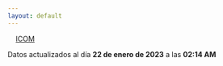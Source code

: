 ```yaml
---
layout: default
---
```

<a href="planes/ICOM/" style="padding: 1rem;">ICOM</a>
<p class_="text-center text-muted">Datos actualizados al día <b>22 de enero de 2023</b> a las <b>02:14 AM</b></p>